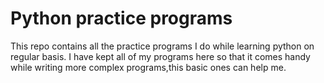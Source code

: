 # Python practice programs
 This repo contains all the practice programs I do while learning python on regular basis.
I have kept all of my programs here so that it comes handy while writing more complex programs,this basic ones can help me.
